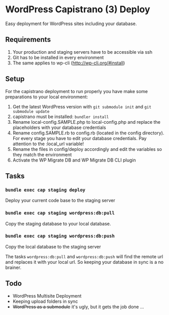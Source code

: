 # WordPress Capistrano (3) Deploy

Easy deployment for WordPress sites including your database.

## Requirements
1. Your production and staging servers have to be accessible via ssh
2. Git has to be installed in every environment
2. The same applies to wp-cli (http://wp-cli.org/#install)

## Setup
For the capistrano deployment to run properly you have make some  preparations to your local environment:

1. Get the latest WordPress version with `git submodule init` and `git submodule update`
2. capistrano must be installed: `bundler install`
3. Rename local-config.SAMPLE.php to local-config.php and replace the placeholders with your database credentials
4. Rename config.SAMPLE.rb to config.rb (located in the config directory). For every stage you have to edit your database credentials. Pay attention to the :local_url variable!
5. Rename the files in config/deploy accordingly and edit the variables so they match the environment
6. Activate the WP Migrate DB and WP Migrate DB CLI plugin

## Tasks
### `bundle exec cap staging deploy`
Deploy your current code base to the staging server

### `bundle exec cap staging wordpress:db:pull`
Copy the staging database to your local database.

### `bundle exec cap staging wordpress:db:push`
Copy the local database to the staging server

The tasks `wordpress:db:pull` and `wordpress:db:push` will find the remote url and replaces it with your local url. So keeping your database in sync is a no brainer.

## Todo
* WordPress Multisite Deployment
* Keeping upload folders in sync
* ~~WordPress as a submodule~~ it's ugly, but it gets the job done ...
